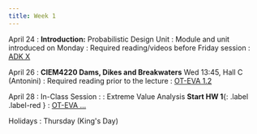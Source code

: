 ```yaml
---
title: Week 1
---
```


April 24
: **Introduction:** Probabilistic Design Unit
: Module and unit introduced on Monday
: Required reading/videos before Friday session
  : [ADK X](#)

April 26
: **CIEM4220 Dams, Dikes and Breakwaters** Wed 13:45, Hall C (Antonini)
: Required reading prior to the lecture 
  : [OT-EVA 1.2](https://tudelft-citg.github.io/HOS-prob-design/EVA/RT.html)

April 28
: In-Class Session
  : 
: Extreme Value Analysis **Start HW 1**{: .label .label-red }
  : [OT-EVA ...](#)

Holidays
: Thursday (King's Day)
